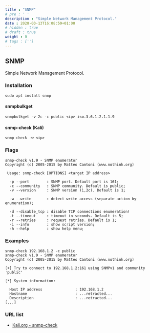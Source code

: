 ```yaml
---
title : "SNMP"
# pre : ' '
description : "Simple Network Management Protocol."
date : 2020-03-13T16:08:59+01:00
# hidden : true
# draft : true
weight : 0
# tags : ['']
---
```


## SNMP

Simple Network Management Protocol.

### Installation

```plain
sudo apt install snmp
```

#### snmpbulkget

```plain
snmpbulkget -v 2c -c public <ip> iso.3.6.1.2.1.1.9
```

#### snmp-check (Kali)

```plain
snmp-check -w <ip>
```

### Flags

```plain
snmp-check v1.9 - SNMP enumerator
Copyright (c) 2005-2015 by Matteo Cantoni (www.nothink.org)

 Usage: snmp-check [OPTIONS] <target IP address>

  -p --port        : SNMP port. Default port is 161;
  -c --community   : SNMP community. Default is public;
  -v --version     : SNMP version (1,2c). Default is 1;

  -w --write       : detect write access (separate action by enumeration);

  -d --disable_tcp : disable TCP connections enumeration!
  -t --timeout     : timeout in seconds. Default is 5;
  -r --retries     : request retries. Default is 1;
  -i --info        : show script version;
  -h --help        : show help menu;
```

### Examples

```plain
snmp-check 192.168.1.2 -c public
snmp-check v1.9 - SNMP enumerator
Copyright (c) 2005-2015 by Matteo Cantoni (www.nothink.org)

[+] Try to connect to 192.168.1.2:161 using SNMPv1 and community 'public'

[*] System information:

  Host IP address               : 192.168.1.2
  Hostname                      : ...retracted...
  Description                   : ...retracted...
[...]
```

### URL list

* [Kali.org - snmp-check](https://tools.kali.org/information-gathering/snmp-check)
